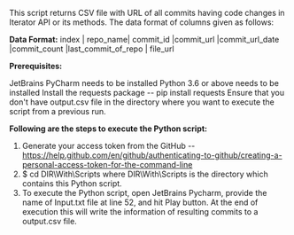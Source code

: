 This script returns CSV file with URL of all commits having code changes in Iterator API or its methods. The data format of columns given as follows:

**Data Format:** index | repo_name| commit_id |commit_url |commit_url_date |commit_count |last_commit_of_repo | file_url


**Prerequisites:**

JetBrains PyCharm needs to be installed
Python 3.6 or above needs to be installed
Install the requests package -- pip install requests
Ensure that you don't have output.csv file in the directory where you want to execute the script from a previous run.



**Following are the steps to execute the Python script:**


1. Generate your access token from the GitHub -- https://help.github.com/en/github/authenticating-to-github/creating-a-personal-access-token-for-the-command-line
2. $ cd DIR\With\Scripts where DIR\With\Scripts is the directory which contains this Python script.
3. To execute the Python script, open JetBrains Pycharm, provide the name of Input.txt file at line 52, and hit Play button. At the end of execution this will write the information of resulting commits to a output.csv file.


